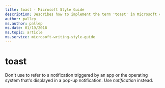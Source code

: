 ```yaml
---
title: toast - Microsoft Style Guide
description: Describes how to implement the term 'toast' in Microsoft content and clarifies to use the term 'notification' in place of using the term 'toast'.
author: pallep
ms.author: pallep
ms.date: 01/19/2018
ms.topic: article
ms.service: microsoft-writing-style-guide
---
```


# toast

Don't use to refer to a notification triggered by an app or the operating system that's displayed in a pop-up notification. Use *notification* instead.  
